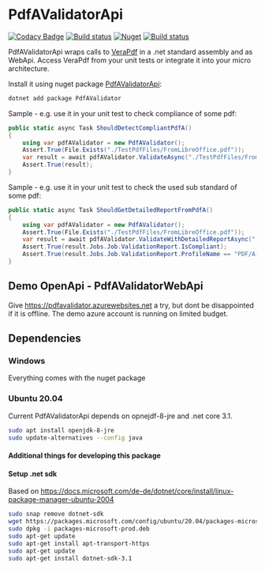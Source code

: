 # PdfAValidatorApi

[![Codacy Badge](https://api.codacy.com/project/badge/Grade/30d54e6caa344b12b27f0d725cac52d9)](https://app.codacy.com/app/stesee/PdfAValidatorApi?utm_source=github.com&utm_medium=referral&utm_content=Codeuctivity/PdfAValidatorApi&utm_campaign=Badge_Grade_Settings)
[![Build status](https://ci.appveyor.com/api/projects/status/hwa0obfdvoxy9wkw?svg=true)](https://ci.appveyor.com/project/stesee/pdfavalidatorapi) [![Nuget](https://img.shields.io/nuget/v/PdfaValidator.svg)](https://www.nuget.org/packages/PdfAValidator/)
[![Build status](https://codeuctivity.visualstudio.com/PdfAValidatorApi/_apis/build/status/PdfAValidator%20-%20CI)](https://codeuctivity.visualstudio.com/PdfAValidatorApi/_build/latest?definitionId=1)

PdfAValidatorApi wraps calls to [VeraPdf](http://www.preforma-project.eu/pdfa-conformance-checker.html) in a .net standard assembly and as WebApi. Access VeraPdf from your unit tests or integrate it into your micro architecture.

Install it using nuget package [PdfAValidatorApi](https://www.nuget.org/packages/PdfAValidator/):

```PowerShell
dotnet add package PdfAValidator
```

Sample - e.g. use it in your unit test to check compliance of some pdf:

```csharp
public static async Task ShouldDetectCompliantPdfA()
{
    using var pdfAValidator = new PdfAValidator();
    Assert.True(File.Exists("./TestPdfFiles/FromLibreOffice.pdf"));
    var result = await pdfAValidator.ValidateAsync("./TestPdfFiles/FromLibreOffice.pdf");
    Assert.True(result);
}
```

Sample - e.g. use it in your unit test to check the used sub standard of some pdf:

```csharp
public static async Task ShouldGetDetailedReportFromPdfA()
{
    using var pdfAValidator = new PdfAValidator();
    Assert.True(File.Exists("./TestPdfFiles/FromLibreOffice.pdf"));
    var result = await pdfAValidator.ValidateWithDetailedReportAsync("./TestPdfFiles/FromLibreOffice.pdf");
    Assert.True(result.Jobs.Job.ValidationReport.IsCompliant);
    Assert.True(result.Jobs.Job.ValidationReport.ProfileName == "PDF/A-1A validation profile");
}
```

## Demo OpenApi - PdfAValidatorWebApi

Give <https://pdfavalidator.azurewebsites.net> a try, but dont be disappointed if it is offline. The demo azure account is running on limited budget.

## Dependencies

### Windows

Everything comes with the nuget package

### Ubuntu 20.04

Current PdfAValidatorApi depends on opnejdf-8-jre and .net core 3.1.

```bash
sudo apt install openjdk-8-jre
sudo update-alternatives --config java
```

#### Additional things for developing this package

#### Setup .net sdk 

Based on https://docs.microsoft.com/de-de/dotnet/core/install/linux-package-manager-ubuntu-2004

```bash
sudo snap remove dotnet-sdk
wget https://packages.microsoft.com/config/ubuntu/20.04/packages-microsoft-prod.deb -O packages-microsoft-prod.deb
sudo dpkg -i packages-microsoft-prod.deb
sudo apt-get update
sudo apt-get install apt-transport-https
sudo apt-get update
sudo apt-get install dotnet-sdk-3.1
```
